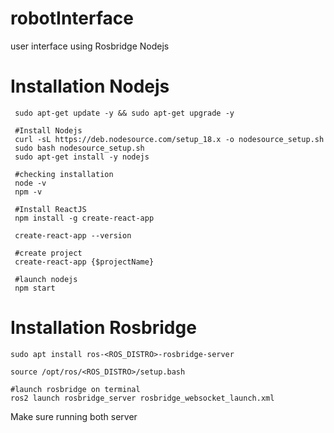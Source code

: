# robotInterface
user interface using Rosbridge Nodejs

# Installation Nodejs
 ```
  sudo apt-get update -y && sudo apt-get upgrade -y

  #Install Nodejs
  curl -sL https://deb.nodesource.com/setup_18.x -o nodesource_setup.sh
  sudo bash nodesource_setup.sh
  sudo apt-get install -y nodejs

  #checking installation
  node -v
  npm -v

  #Install ReactJS
  npm install -g create-react-app

  create-react-app --version

  #create project
  create-react-app {$projectName}

  #launch nodejs
  npm start
 ```

# Installation Rosbridge
  ```
  sudo apt install ros-<ROS_DISTRO>-rosbridge-server

  source /opt/ros/<ROS_DISTRO>/setup.bash

  #launch rosbridge on terminal
  ros2 launch rosbridge_server rosbridge_websocket_launch.xml
  ```

Make sure running both server
